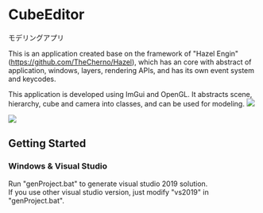 # CubeEditor
モデリングアプリ

This is an application created base on the framework of "Hazel Engin" (https://github.com/TheCherno/Hazel), which has an core with abstract of application, windows, layers, rendering APIs, and has its own event system and keycodes.  

This application is developed using ImGui and OpenGL. It abstracts scene, hierarchy, cube and camera into classes, and can be used for modeling.
![](https://github.com/YanZhu00/CubeEngine/blob/main/gif/screenshot.png)

![](https://github.com/YanZhu00/CubeEngine/blob/main/gif/1.gif)

## Getting Started
### Windows & Visual Studio
Run "genProject.bat" to generate visual studio 2019 solution.  
If you use other visual studio version, just modify "vs2019" in "genProject.bat".

